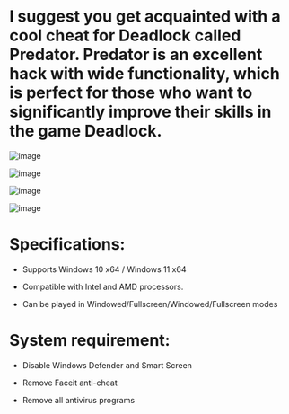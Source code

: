 # I suggest you get acquainted with a cool cheat for Deadlock called Predator. Predator is an excellent hack with wide functionality, which is perfect for those who want to significantly improve their skills in the game Deadlock.

![image](https://github.com/user-attachments/assets/a076cf83-1e36-4ad6-be83-d8de1f4c8cab)

![image](https://github.com/user-attachments/assets/511d4569-e436-4094-ab80-81683b167ae0)

![image](https://github.com/user-attachments/assets/836d5823-5dd3-431b-a715-b7a6e7923e6b)

![image](https://github.com/user-attachments/assets/9372461b-7e38-443a-8350-153e2569082e)


# Specifications:

- Supports Windows 10 x64 / Windows 11 x64

- Compatible with Intel and AMD processors.

- Can be played in Windowed/Fullscreen/Windowed/Fullscreen modes

# System requirement:

- Disable Windows Defender and Smart Screen

- Remove Faceit anti-cheat

- Remove all antivirus programs
